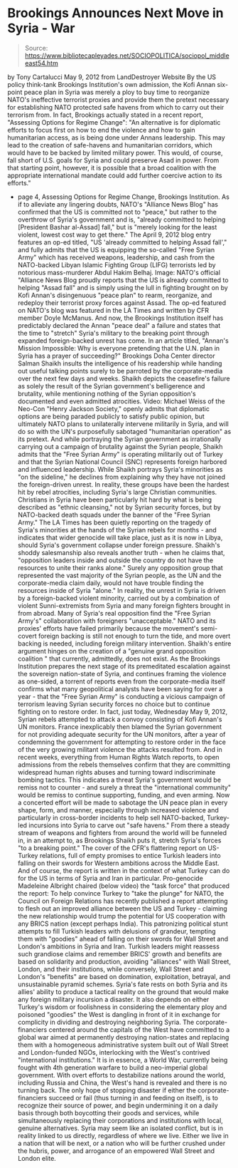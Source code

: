 # Brookings Announces Next Move in Syria - War

> Source: https://www.bibliotecapleyades.net/SOCIOPOLITICA/sociopol_middleeast54.htm

by Tony Cartalucci
May 9, 2012
from
LandDestroyer Website
By the US policy think-tank Brookings Institution's own admission, the
Kofi Annan six-point peace plan in Syria was merely a ploy to buy time
to reorganize NATO's ineffective terrorist proxies and provide them the
pretext necessary for establishing NATO protected safe havens from which to
carry out their terrorism from.
In fact, Brookings actually stated in a recent
report, "Assessing
Options for Regime Change":
"An alternative is for diplomatic efforts to
focus first on how to end the violence and how to gain humanitarian
access, as is being done under Annans leadership. This may lead to the
creation of safe-havens and humanitarian corridors, which would have to
be backed by limited military power.
This would, of course, fall short of U.S.
goals for Syria and could preserve Asad in power. From that starting
point, however, it is possible that a broad coalition with the
appropriate international mandate could add further coercive action to
its efforts."
- page 4, Assessing Options for Regime
Change, Brookings Institution.
As if to alleviate any lingering doubts, NATO's
"Alliance News Blog" has confirmed that the US is committed not to "peace,"
but rather to the overthrow of Syria's government and is,
"already committed
to helping [President Bashar al-Assad] fall," but is "merely looking for the
least violent, lowest cost way to get there."
The April 9, 2012 blog entry features an op-ed
titled, "US 'already committed to helping Assad fall'," and fully admits
that the US is equipping the so-called "Free Syrian Army" which has received
weapons, leadership, and cash from the NATO-backed Libyan Islamic Fighting
Group (LIFG) terrorists led by notorious mass-murderer
Abdul Hakim Belhaj.
Image: NATO's official "Alliance News Blog proudly
reports that the US is already committed to helping
"Assad fall" and is simply using the lull in fighting
brought on by Kofi Annan's disingenuous "peace plan" to
rearm, reorganize, and redeploy their terrorist proxy
forces against Assad.
The
op-ed featured on NATO's blog was
featured in the LA
Times and written by
CFR member Doyle McManus.
And now, the Brookings Institution itself has
predictably declared the Annan "peace deal" a failure and states that the
time to "stretch" Syria's military to the breaking point through expanded
foreign-backed unrest has come.
In an article titled, "Annan's Mission
Impossible: Why is everyone pretending that the U.N. plan in Syria has a
prayer of succeeding?" Brookings Doha Center director Salman Shaikh
insults the intelligence of his readership while handing out useful talking
points surely to be parroted by the corporate-media over the next few days
and weeks.
Shaikh depicts the ceasefire's failure as solely
the result of the Syrian government's belligerence and brutality, while
mentioning nothing of the Syrian opposition's documented and even admitted
atrocities.
Video: Michael Weiss
of the Neo-Con "Henry Jackson
Society,"
openly admits that diplomatic options are
being paraded publicly to satisfy public opinion, but
ultimately NATO plans to unilaterally intervene
militarily in Syria, and will do so with the UN's
purposefully sabotaged "humanitarian operation" as its
pretext.
And while portraying the Syrian government as
irrationally carrying out a campaign of brutality against the Syrian people,
Shaikh admits that the "Free Syrian Army" is operating militarily out of
Turkey and that the Syrian National Council (SNC) represents foreign
harbored and influenced leadership.
While Shaikh portrays Syria's minorities as "on
the sideline," he declines from explaining why they have not joined the
foreign-driven unrest.
In reality, these groups have been the hardest
hit by rebel atrocities,
including Syria's large Christian communities.
Christians in Syria have been particularly hit hard by
what is being described as "ethnic cleansing," not by
Syrian security forces, but by NATO-backed death squads
under the banner of the "Free Syrian Army."
The
LA Times has been quietly reporting on the tragedy of
Syria's minorities at the hands of the Syrian rebels for
months - and indicates that wider genocide will take
place,
just as it is now in Libya, should Syria's
government collapse under foreign pressure.
Shaikh's shoddy salesmanship also reveals
another truth - when he claims that,
"opposition leaders inside and outside the
country do not have the resources to unite their ranks alone."
Surely any opposition group that represented the
vast majority of the Syrian people, as the UN and the corporate-media claim
daily, would not have trouble finding the resources inside of Syria "alone."
In reality, the unrest in Syria is driven by a
foreign-backed violent minority, carried out by a combination of violent
Sunni-extremists from Syria and many foreign fighters brought in from
abroad.
Many of Syria's real opposition find the "Free Syrian Army's"
collaboration with foreigners "unacceptable."
NATO and its proxies' efforts have failed primarily because the movement's
semi-covert foreign backing is still not enough to turn the tide, and more
overt backing is needed, including foreign military intervention.
Shaikh's entire argument hinges on the creation
of a "genuine grand opposition coalition " that currently, admittedly,
does
not exist.
As the Brookings Institution prepares the next stage of its premeditated
escalation against the sovereign nation-state of Syria, and continues
framing the violence as one-sided, a torrent of reports even from the
corporate-media itself confirms what many geopolitical analysts have been
saying for over a year - that the "Free Syrian Army" is conducting a vicious
campaign of terrorism leaving Syrian security forces no choice but to
continue fighting on to restore order.
In fact, just today, Wednesday May 9, 2012,
Syrian rebels attempted to
attack a convoy consisting of Kofi Annan's UN monitors.
France inexplicably then blamed the Syrian
government for not providing adequate security for the UN monitors, after a
year of condemning the government for attempting to restore order in the
face of the very growing militant violence the attacks resulted from. And in
recent weeks, everything from Human Rights Watch reports, to
open admissions
from the rebels themselves confirm that they are committing widespread human
rights abuses and turning toward indiscriminate bombing tactics.
This indicates a threat Syria's government would
be remiss not to counter - and surely a threat the "international community"
would be remiss to continue supporting, funding, and even arming.
Now a concerted effort will be made to sabotage the UN peace plan in every
shape, form, and manner, especially through increased violence and
particularly in cross-border incidents to help sell NATO-backed, Turkey-led
incursions into Syria to carve out "safe havens."
From there a steady stream of weapons and
fighters from around the world will be funneled in, in an attempt to, as
Brookings Shaikh puts it, stretch Syria's forces "to a breaking point."
The
cover of the
CFR's flattering report on US-Turkey
relations, full of empty promises to entice Turkish
leaders into falling on their swords for Western
ambitions across the Middle East.
And
of course, the report is written in the context of what
Turkey can do for the US in terms of Syria and Iran in
particular.
Pro-genocide Madeleine Albright chaired (below video) the "task force"
that produced the report:
To help convince Turkey to "take the plunge" for
NATO, the Council on Foreign Relations has recently published a report
attempting to flesh out an improved alliance between the US and Turkey -
claiming the new relationship would
trump the potential for US cooperation
with any BRICS nation (except perhaps India).
This patronizing political stunt attempts to
fill Turkish leaders with delusions of grandeur, tempting them with
"goodies" ahead of falling on their swords for Wall Street and London's
ambitions in Syria and Iran.
Turkish leaders might reassess such grandiose
claims and remember BRICS' growth and benefits are based on solidarity and
production, avoiding "alliances" with Wall Street, London, and their
institutions, while conversely, Wall Street and London's "benefits" are
based on domination, exploitation, betrayal, and unsustainable pyramid
schemes.
Syria's fate rests on both Syria and its allies' ability to produce a
tactical reality on the ground that would make any foreign military
incursion a disaster. It also depends on either Turkey's wisdom or
foolishness in considering the elementary ploy and poisoned "goodies" the
West is dangling in front of it in exchange for complicity in dividing and
destroying neighboring Syria.
The corporate-financiers centered around the capitals of the West have
committed to
a global war aimed at permanently destroying nation-states and
replacing them with a homogeneous administrative system built out of Wall
Street and London-funded NGOs, interlocking with the West's contrived
"international institutions."
It is in essence, a World War, currently being
fought with 4th generation
warfare to build a neo-imperial global
government. With overt efforts to destabilize nations around the world,
including Russia and China, the West's hand is revealed and there is no
turning back.
The only hope of stopping disaster if either the corporate-financiers
succeed or fail (thus turning in and feeding on itself), is to recognize
their source of power, and begin undermining it on a daily basis through
both boycotting their goods and services, while simultaneously replacing
their corporations and institutions with local, genuine alternatives.
Syria may seem like an isolated conflict, but is
in reality linked to us directly, regardless of where we live.
Either we live in a nation that will be next, or
a nation who will be further crushed under the hubris, power, and arrogance
of an empowered Wall Street and London elite.
